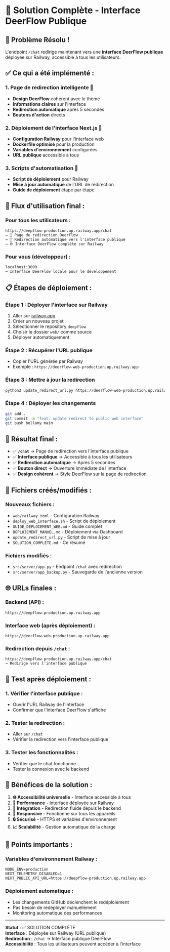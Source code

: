# 🎯 Solution Complète - Interface DeerFlow Publique

## 🚀 **Problème Résolu !**

L'endpoint `/chat` redirige maintenant vers une **interface DeerFlow publique** déployée sur Railway, accessible à tous les utilisateurs.

## ✅ **Ce qui a été implémenté :**

### **1. Page de redirection intelligente** 🎨
- **Design DeerFlow** cohérent avec le thème
- **Informations claires** sur l'interface
- **Redirection automatique** après 5 secondes
- **Boutons d'action** directs

### **2. Déploiement de l'interface Next.js** 🚀
- **Configuration Railway** pour l'interface web
- **Dockerfile optimisé** pour la production
- **Variables d'environnement** configurées
- **URL publique** accessible à tous

### **3. Scripts d'automatisation** 🔧
- **Script de déploiement** pour Railway
- **Mise à jour automatique** de l'URL de redirection
- **Guide de déploiement** étape par étape

## 🔄 **Flux d'utilisation final :**

### **Pour tous les utilisateurs :**
```
https://deepflow-production.up.railway.app/chat
→ 🎨 Page de redirection DeerFlow
→ 🔄 Redirection automatique vers l'interface publique
→ 🌐 Interface DeerFlow complète sur Railway
```

### **Pour vous (développeur) :**
```
localhost:3000
→ Interface DeerFlow locale pour le développement
```

## 📋 **Étapes de déploiement :**

### **Étape 1 : Déployer l'interface sur Railway**
1. Aller sur [railway.app](https://railway.app)
2. Créer un nouveau projet
3. Sélectionner le repository `deepflow`
4. Choisir le dossier `web/` comme source
5. Déployer automatiquement

### **Étape 2 : Récupérer l'URL publique**
- Copier l'URL générée par Railway
- Exemple : `https://deerflow-web-production.up.railway.app`

### **Étape 3 : Mettre à jour la redirection**
```bash
python3 update_redirect_url.py https://deerflow-web-production.up.railway.app
```

### **Étape 4 : Déployer les changements**
```bash
git add .
git commit -m "feat: update redirect to public web interface"
git push bellamy main
```

## 🎯 **Résultat final :**

- ✅ **`/chat`** → Page de redirection vers l'interface publique
- ✅ **Interface publique** → Accessible à tous les utilisateurs
- ✅ **Redirection automatique** → Après 5 secondes
- ✅ **Bouton direct** → Ouverture immédiate de l'interface
- ✅ **Design cohérent** → Style DeerFlow sur la page de redirection

## 🔧 **Fichiers créés/modifiés :**

### **Nouveaux fichiers :**
- `web/railway.toml` - Configuration Railway
- `deploy_web_interface.sh` - Script de déploiement
- `GUIDE_DEPLOIEMENT_WEB.md` - Guide complet
- `DEPLOIEMENT_MANUEL.md` - Déploiement via Dashboard
- `update_redirect_url.py` - Script de mise à jour
- `SOLUTION_COMPLETE.md` - Ce résumé

### **Fichiers modifiés :**
- `src/server/app.py` - Endpoint `/chat` avec redirection
- `src/server/app_backup.py` - Sauvegarde de l'ancienne version

## 🌐 **URLs finales :**

### **Backend (API) :**
```
https://deepflow-production.up.railway.app
```

### **Interface web (après déploiement) :**
```
https://deerflow-web-production.up.railway.app
```

### **Redirection depuis `/chat` :**
```
https://deepflow-production.up.railway.app/chat
→ Redirige vers l'interface publique
```

## 🧪 **Test après déploiement :**

### **1. Vérifier l'interface publique :**
- Ouvrir l'URL Railway de l'interface
- Confirmer que l'interface DeerFlow s'affiche

### **2. Tester la redirection :**
- Aller sur `/chat`
- Vérifier la redirection vers l'interface publique

### **3. Tester les fonctionnalités :**
- Vérifier que le chat fonctionne
- Tester la connexion avec le backend

## 🎊 **Bénéfices de la solution :**

1. **🌐 Accessibilité universelle** - Interface accessible à tous
2. **🚀 Performance** - Interface déployée sur Railway
3. **🔄 Intégration** - Redirection fluide depuis le backend
4. **📱 Responsive** - Fonctionne sur tous les appareils
5. **🔒 Sécurisé** - HTTPS et variables d'environnement
6. **📈 Scalabilité** - Gestion automatique de la charge

## 🚨 **Points importants :**

### **Variables d'environnement Railway :**
```
NODE_ENV=production
NEXT_TELEMETRY_DISABLED=1
NEXT_PUBLIC_API_URL=https://deepflow-production.up.railway.app
```

### **Déploiement automatique :**
- Les changements GitHub déclenchent le redéploiement
- Pas besoin de redéployer manuellement
- Monitoring automatique des performances

---

**Statut** : ✅ SOLUTION COMPLÈTE  
**Interface** : Déployée sur Railway (URL publique)  
**Redirection** : `/chat` → Interface publique DeerFlow  
**Accessibilité** : Tous les utilisateurs peuvent accéder à l'interface
